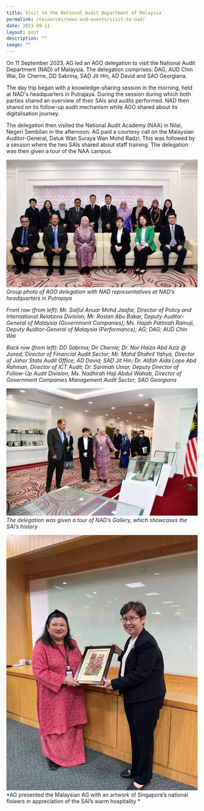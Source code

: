 ```yaml
---
title: Visit to the National Audit Department of Malaysia
permalink: /resources/news-and-events/visit-to-nad/
date: 2023-09-11
layout: post
description: ""
image: ""
---
```

On 11 September 2023, AG led an AGO delegation to visit the National Audit Department (NAD) of Malaysia. The delegation comprises: DAG, AUD Chin Wai, Dir Cherrie, DD Sabrina, SAD Jit Hin, AD David and SAO Georgiana. 

The day trip began with a knowledge-sharing session in the morning, held at NAD's headquarters in Putrajaya. During the session during which both parties shared an overview of their SAIs and audits performed. NAD then shared on its follow-up audit mechanism while AGO shared about its digitalisation journey. 

The delegation then visited the National Audit Academy (NAA) in Nilai, Negeri Sembilan in the afternoon. AG paid a courtesy call on the Malaysian Auditor-General, Datuk Wan Suraya Wan Mohd Radzi. This was followed by a session where the two SAIs shared about staff training. The delegation was then given a tour of the NAA campus.

![](/images/News%20&%20Events%20Photos/2023/klvisit2023-1.jpg)
*Group photo of AGO delegation with NAD representatives at NAD’s headquarters in Putrajaya*

*Front row (from left): Mr. Saiful Anuar Mohd Jaafar, Director of Policy and International Relations Division; Mr. Roslan Abu Bakar, Deputy Auditor-General of Malaysia (Government Companies); Ms. Hajah Patimah Ramuji, Deputy Auditor-General of Malaysia (Performance); AG; DAG; AUD Chin Wai*

*Back row (from left): DD Sabrina; Dir Cherrie; Dr. Nor Haiza Abd Aziz @ Juned, Director of Financial Audit Sector; Mr. Mohd Shahril Yahya, Director of Johor State Audit Office; AD David; SAD Jit Hin; Dr. Alifah Aida Lope Abd Rahman, Director of ICT Audit; Dr. Sarimah Umor, Deputy Director of Follow-Up Audit Division; Ms. Nadhirah Haji Abdul Wahab, Director of Government Companies Management Audit Sector; SAO Georgiana*


![](/images/News%20&%20Events%20Photos/2023/klvisit2023-2.jpg)
*The delegation was given a tour of NAD’s Gallery, which showcases the SAI’s history*

![](/images/News%20&%20Events%20Photos/2023/klvisit2023-3.jpg)
*AG presented the Malaysian AG with an artwork of Singapore’s national flowers in appreciation of the SAI’s warm hospitality *